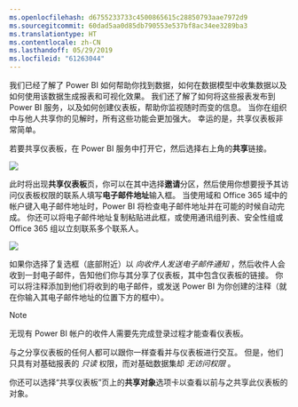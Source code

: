 ```yaml
---
ms.openlocfilehash: d6755233733c4500865615c28850793aae7972d9
ms.sourcegitcommit: 60dad5aa0d85db790553e537bf8ac34ee3289ba3
ms.translationtype: HT
ms.contentlocale: zh-CN
ms.lasthandoff: 05/29/2019
ms.locfileid: "61263044"
---
```

我们已经了解了 Power BI 如何帮助你找到数据，如何在数据模型中收集数据以及如何使用该数据生成报表和可视化效果。 我们还了解了如何将这些报表发布到 Power BI 服务，以及如何创建仪表板，帮助你监视随时而变的信息。 当你在组织中与他人共享你的见解时，所有这些功能会更加强大。 幸运的是，共享仪表板非常简单。

若要共享仪表板，在 Power BI 服务中打开它，然后选择右上角的**共享**链接。

![](media/4-4-share-dashboards/4-4_1.png)

此时将出现**共享仪表板**页，你可以在其中选择**邀请**分区，然后使用你想要授予其访问仪表板权限的联系人填写**电子邮件地址**输入框。 当使用域和 Office 365 域中的帐户键入电子邮件地址时，Power BI 将检查电子邮件地址并在可能的时候自动完成。 你还可以将电子邮件地址复制粘贴进此框，或使用通讯组列表、安全性组或 Office 365 组以立刻联系多个联系人。

![](media/4-4-share-dashboards/4-4_2.png)

如果你选择了复选框（底部附近）以 *向收件人发送电子邮件通知* ，然后收件人会收到一封电子邮件，告知他们你与其分享了仪表板，其中包含仪表板的链接。 你可以将注释添加到他们将收到的电子邮件，或发送 Power BI 为你创建的注释（就在你输入其电子邮件地址的位置下方的框中）。

>[!NOTE]
>无现有 Power BI 帐户的收件人需要先完成登录过程才能查看仪表板。
> 
> 

与之分享仪表板的任何人都可以跟你一样查看并与仪表板进行交互。 但是，他们只具有对基础报表的 *只读* 权限，而对基础数据集却 *无访问权限* 。

你还可以选择“共享仪表板”页上的**共享对象**选项卡以查看以前与之共享此仪表板的对象。

